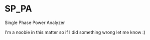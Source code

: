 # SP_PA
Single Phase Power Analyzer

I'm a noobie in this matter so if I did something wrong let me know :)
